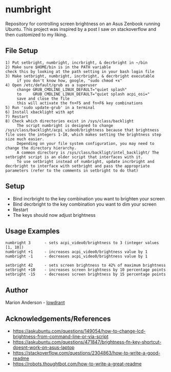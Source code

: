 # numbright

Repository for controlling screen brightness on an Asus Zenbook running Ubuntu. This project was inspired by a post I saw on stackoverflow and then customized to my liking.  

## File Setup
    1) Put setbright, numbright, incrbright, & decrbright in ~/bin  
    2) Make sure $HOME/bin is in the PATH variable  
	check this by looking at the path setting in your bash login file  
    3) Make setbright, numbright, incrbright, & decrbright executable  
         if you don't know how, google, "sudo chmod +x"  
    4) Open /etc/default/grub as a superuser  
         change GRUB_CMDLINE_LINUX_DEFAULT="quiet splash"  
         to     GRUB_CMDLINE_LINUX_DEFAULT="quiet splash acpi_osi="  
         save and close the file  
         this will activate the fn+F5 and fn+F6 key combinations  
    5) Run 'sudo update-grub' in a terminal
    6) Install xbacklight with apt
    7) Restart  
    8) Check which directories exist in /sys/class/backlight  
         The script numbright is designed to change /sys/class/backlight/acpi_video0/brightness because that brightness file uses the integers 1-10, which makes setting the brightness step size much easier.   
         Depending on your file system configuration, you may need to change the directory hierarchy.  
         A common directory is /sys/class/backligt/intel_backlight/ The setbright script is an older script that interfaces with it.  
         To use setbright instead of numbright, update incrbright and decrbright to interface with setbright and pass the appropriate parameters (refer to the comments in setbright to do that)  
    
    
## Setup
 * Bind incrbright to the key combination you want to brighten your screen  
 * Bind decrbright to the key combination you want to dim your screen  
 * Restart  
 *   The keys should now adjust brightness  

## Usage Examples

```
numbright 3      - sets acpi_video0/brightness to 3 (integer values [1, 10])
numbright +1     - increases acpi_video0/brightness value by 1
numbright -1     - decreases acpi_video0/brightness value by 1

setbright 42     - sets screen brightness to 42% of maximum brightness
setbright +10    - increases screen brightness by 10 percentage points
setbright -15    - decreases screen brightness by 15 percentage points
```

## Author

Marion Anderson - [lowdrant](https://github.com/lowdrant)

## Acknowledgements/References
 * https://askubuntu.com/questions/149054/how-to-change-lcd-brightness-from-command-line-or-via-script
  * https://askubuntu.com/questions/471847/brightness-fn-key-shortcut-doesnt-work-on-asus-laptop
 * https://stackoverflow.com/questions/2304863/how-to-write-a-good-readme
 * https://robots.thoughtbot.com/how-to-write-a-great-readme
